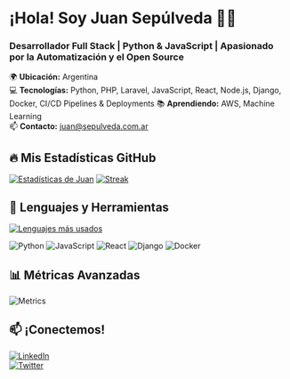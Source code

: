 # ¡Hola! Soy Juan Sepúlveda 👨‍💻 

### Desarrollador Full Stack | Python & JavaScript | Apasionado por la Automatización y el Open Source

🌍 **Ubicación:** Argentina  
💻 **Tecnologías:** Python, PHP, Laravel, JavaScript, React, Node.js, Django, Docker, CI/CD Pipelines & Deployments
📚 **Aprendiendo:** AWS, Machine Learning  
📫 **Contacto:** [juan@sepulveda.com.ar](mailto:juan@sepulveda.com.ar)  

## 🔥 Mis Estadísticas GitHub  

[![Estadísticas de Juan](https://github-readme-stats.vercel.app/api?username=juansep96&show_icons=true&theme=radical&hide_border=true&count_private=true)](https://github.com/juansep96)
[![Streak](https://streak-stats.demolab.com/?user=juansep96&theme=radical&hide_border=true)](https://git.io/streak-stats)  

## 🚀 Lenguajes y Herramientas  

[![Lenguajes más usados](https://github-readme-stats.vercel.app/api/top-langs/?username=juansep96&layout=compact&theme=dark&hide_border=true)](https://github.com/juansep96)  

<p align="left">  
  <img src="https://img.shields.io/badge/Python-3776AB?style=for-the-badge&logo=python&logoColor=white" alt="Python">  
  <img src="https://img.shields.io/badge/JavaScript-F7DF1E?style=for-the-badge&logo=javascript&logoColor=black" alt="JavaScript">  
  <img src="https://img.shields.io/badge/React-61DAFB?style=for-the-badge&logo=react&logoColor=black" alt="React">  
  <img src="https://img.shields.io/badge/Django-092E20?style=for-the-badge&logo=django&logoColor=white" alt="Django">  
  <img src="https://img.shields.io/badge/Docker-2496ED?style=for-the-badge&logo=docker&logoColor=white" alt="Docker">  
</p>  

## 📊 Métricas Avanzadas  

![Metrics](https://metrics.lecoq.io/juansep96?template=classic&base=header%2C%20activity%2C%20community%2C%20repositories%2C%20metadata&base.indepth=false&config.timezone=America%2FBogota)  

## 📫 ¡Conectemos!  

[![LinkedIn](https://img.shields.io/badge/LinkedIn-0077B5?style=for-the-badge&logo=linkedin&logoColor=white)](https://www.linkedin.com/in/juansepu96)  
[![Twitter](https://img.shields.io/badge/Twitter-1DA1F2?style=for-the-badge&logo=twitter&logoColor=white)](https://twitter.com/juansepu96)  

